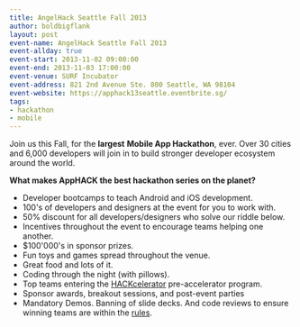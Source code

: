 ```yaml
---
title: AngelHack Seattle Fall 2013
author: boldbigflank
layout: post
event-name: AngelHack Seattle Fall 2013
event-allday: true
event-start: 2013-11-02 09:00:00
event-end: 2013-11-03 17:00:00
event-venue: SURF Incubator
event-address: 821 2nd Avenue Ste. 800 Seattle, WA 98104
event-website: https://apphack13seattle.eventbrite.sg/
tags:
- hackathon
- mobile
---
```

Join us this Fall, for the **largest** **Mobile App Hackathon**, ever. Over 30 cities and 6,000 developers will join in to build stronger developer ecosystem around the world. 

**What makes AppHACK the best hackathon series on the planet?**
* Developer bootcamps to teach Android and iOS development.  
* 100's of developers and designers at the event for you to work with. 
* 50% discount for all developers/designers who solve our riddle below. 
* Incentives throughout the event to encourage teams helping one another.  
* $100'000's in sponsor prizes. 
* Fun toys and games spread throughout the venue. 
* Great food and lots of it. 
* Coding through the night (with pillows). 
* Top teams entering the [HACKcelerator][1] pre-accelerator program. 
* Sponsor awards, breakout sessions, and post-event parties 
* Mandatory Demos. Banning of slide decks. And code reviews to ensure winning teams are within the [rules][2].

[1]: http://angelhack.com/hackcelerator 
[2]: http://angelhack.com/rules
